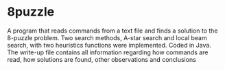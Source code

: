 # 8puzzle
A program that reads commands from a text file and finds a solution to the 8-puzzle problem. Two search methods, A-star search and local beam search, with two heuristics functions were implemented. Coded in Java.
The write-up file contains all information regarding how commands are read, how solutions are found, other observations and conclusions
